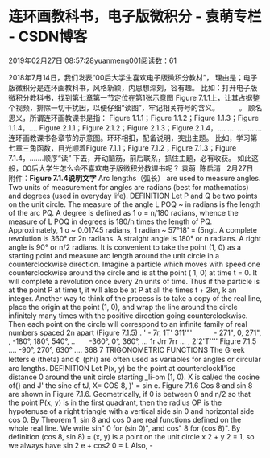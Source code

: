 
# 连环画教科书，电子版微积分 - 袁萌专栏 - CSDN博客

2019年02月27日 08:57:28[yuanmeng001](https://me.csdn.net/yuanmeng001)阅读数：61


2018年7月14日，我们发表“00后大学生喜欢电子版微积分教材”，
理由是；电子版微积分是连环画教科书，风格新颖，内思想深刻，容有趣。
比如：打开电子版微积分教科书，找到第七章第一节定位在第1张示意图 Figure 7.1.1上，让其占据整个视频，排除一切干扰因，以便仔细“读图”，牢记相关符号的含义。          。
顾名思义，所谓连环画教课书是指：
Figure 1.1.1；Figure 1.1.2；Figure 1.1.3；Figure 1.1.4，….
Figure 2.1.1；Figure 2.1.2；Figure 2.1.3；Figure 2.1.4，….
…  …  … …
连环画教课书各章节的示意图。环环相扣，配备说明，突出主题。
比如，学习第七章三角函数，目光顺着Figure 7.1.1；Figure 7.1.2；Figure 7.1.3；Figure 7.1.4，…….顺序“读”
下去，开动脑筋，前后联系，抓住主题，必有收获。
如此这般，00后大学生怎么会不喜欢电子版微积分教课书呢？
袁萌  陈启清   2月27日
附件：**Figure 7.1.4说明文字**
Arc lengths（弧长） are used to measure angles. Two units of measurement for angles
are radians (best for mathematics) and degrees (used in everyday life).
DEFINITION
Let P and Q be two points on the unit circle. The measure of the angle L POQ
~ in radians is fhe length of the arc PQ. A degree is defined as
1 o = n/180 radians,
whence the measure of L POQ in degrees is 180/n times the length of PQ.
Approximately, 1 o ~ 0.01745 radians,
1 radian ~ 57°18' = (5ngt.
A complete revolution is 360° or 2n radians. A straight angle is 180° or n radians. A
right angle is 90° or n/2 radians.
It is convenient to take the point (1, 0) as a starting point and measure arc
length around the unit circle in a counterclockwise direction. Imagine a particle
which moves with speed one counterclockwise around the circle and is at the point
( 1, 0) at time t = 0. It will complete a revolution once every 2n units of time. Thus if the
particle is at the point P at time t, it will also be at P at all the times t + 2kn, k an
integer. Another way to think of the process is to take a copy of the real line, place the
origin at the point (1, 0), and wrap the line around the circle infinitely many times with
the positive direction going counterclockwise. Then each point on the circle will
correspond to an infinite family of real numbers spaced 2n apart (Figure 7.1.5) .
' - 7r, 1T' 311'"'           - 271", 0, 271",
, -180°, 180°, 540°, ..       -360°, 0°, 360°, ...
1r Jrr 7rr
... , 2'2'T''''
Figure 7.1.5 .... -90°, 270°, 630° ....
368 7 TRIGONOMETRIC FUNCTIONS
The Greek letters e (theta) and￠ (phi) are often used as variables for angles
or circular arc lengths.
DEFINITION
Let P(x, y) be the point at counterclockll'ise distance 0 around the unit circle
starting _li-om (1, 0). X is cal/ed the cosine of(} and J' the sine of tJ,
X= COS 8, )' = sin e.
Figure 7.1.6
Cos 8·and sin 8 are shown in Figure 7.1.6. Geometrically, if 0 is between 0
and n/2 so that the point P(x, y) is in the first quadrant, then the radius OP is the
hypotenuse of a right triangle with a vertical side sin 0 and horizontal side cos 0. By
Theorem 1, sin 8 and cos 0 are real functions defined on the whole real line. We
write sin" 0 for (sin 0)", and cos" 8 for (cos 8)". By definition (cos 8, sin 8) = (x, y) is a
point on the unit circle x 2 + y 2 = 1, so we always have
sin 2 e + cos2 0 = I.
Also, -

